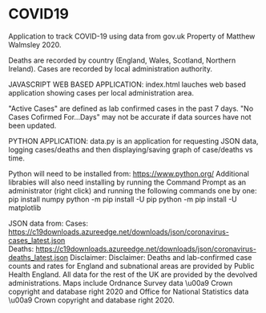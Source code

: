 # COVID19
Application to track COVID-19 using data from gov.uk
Property of Matthew Walmsley 2020.

Deaths are recorded by country (England, Wales, Scotland, Northern Ireland).
Cases are recorded by local administration authority.

JAVASCRIPT WEB BASED APPLICATION:
index.html lauches web based application showing cases per local administration area.

"Active Cases" are defined as lab confirmed cases in the past 7 days.
"No Cases Cofirmed For...Days" may not be accurate if data sources have not been updated.


PYTHON APPLICATION:
data.py is an application for requesting JSON data, logging cases/deaths and then displaying/saving graph of case/deaths vs time.

Python will need to be installed from: https://www.python.org/
Additional librabies will also need installing by running the Command Prompt as an administrator (right click) and running the following commands one by one:
  pip install numpy
  python -m pip install -U pip
  python -m pip install -U matplotlib
 
JSON data from:
Cases: https://c19downloads.azureedge.net/downloads/json/coronavirus-cases_latest.json  
Deaths: https://c19downloads.azureedge.net/downloads/json/coronavirus-deaths_latest.json
Disclaimer: Disclaimer: Deaths and lab-confirmed case counts and rates for England and subnational areas are provided by Public Health England. 
            All data for the rest of the UK are provided by the devolved administrations. Maps include Ordnance Survey data \u00a9 Crown 
            copyright and database right 2020 and Office for National Statistics data \u00a9 Crown copyright and database right 2020.
